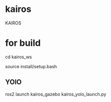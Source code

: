 # kairos
KAIROS


# for build 
cd kairos_ws

source install/setup.bash


## YOlO
ros2 launch kairos_gazebo kairos_yolo_launch.py

